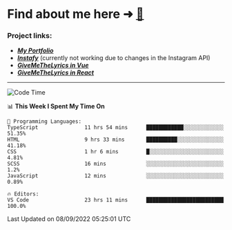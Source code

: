 # Find about me here ➜ [🧑](https://pauabella.dev)

### Project links:
- ***[My Portfolio](https://pauabella.dev)***
- ***[Instafy](https://instafy.me)*** (currently not working due to changes in the Instagram API)
- ***[GiveMeTheLyrics in Vue](https://lyrics.pauabella.dev)***
- ***[GiveMeTheLyrics in React](https://pauabella.dev/GiveMeTheLyrics)***

---
<!--START_SECTION:waka-->
![Code Time](http://img.shields.io/badge/Code%20Time-1%2C417%20hrs%201%20min-blue)

📊 **This Week I Spent My Time On** 

```text
💬 Programming Languages: 
TypeScript               11 hrs 54 mins      ████████████░░░░░░░░░░░░░   51.35% 
HTML                     9 hrs 33 mins       ██████████░░░░░░░░░░░░░░░   41.18% 
CSS                      1 hr 6 mins         █░░░░░░░░░░░░░░░░░░░░░░░░   4.81% 
SCSS                     16 mins             ░░░░░░░░░░░░░░░░░░░░░░░░░   1.2% 
JavaScript               12 mins             ░░░░░░░░░░░░░░░░░░░░░░░░░   0.89%

🔥 Editors: 
VS Code                  23 hrs 11 mins      █████████████████████████   100.0%

```


 Last Updated on 08/09/2022 05:25:01 UTC
<!--END_SECTION:waka-->
